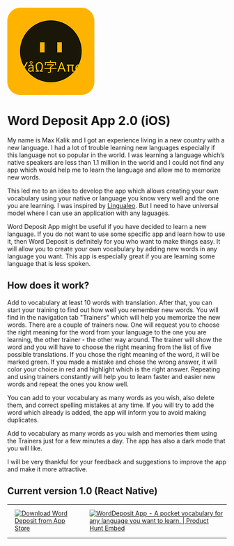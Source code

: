 ![Word Deposit logo](logo.png)

# Word Deposit App 2.0 (iOS)

My name is Max Kalik and I got an experience living in a new country with a new language. I had a lot of trouble learning new languages especially if this language not so popular in the world. I was learning a language which’s native speakers are less than 1.1 million in the world and I could not find any app which would help me to learn the language and allow me to memorize new words.

This led me to an idea to develop the app which allows creating your own vocabulary using your native or language you know very well and the one you are learning. I was inspired by [Lingualeo](https://github.com/LinguaLeo). But I need to have universal model where I can use an application with any laguages.

Word Deposit App might be useful if you have decided to learn a new language. If you do not want to use some specific app and learn how to use it, then Word Deposit is definitely for you who want to make things easy. It will allow you to create your own vocabulary by adding new words in any language you want. This app is especially great if you are learning some language that is less spoken.

## How does it work?

Add to vocabulary at least 10 words with translation.  After that, you can start your training to find out how well you remember new words. You will find in the navigation tab "Trainers" which will help you memorize the new words. There are a couple of trainers now. One will request you to choose the right meaning for the word from your language to the one you are learning, the other trainer - the other way around. The trainer will show the word and you will have to choose the right meaning from the list of five possible translations. If you chose the right meaning of the word, it will be marked green. If you made a mistake and chose the wrong answer, it will color your choice in red and highlight which is the right answer. Repeating and using trainers constantly will help you to learn faster and easier new words and repeat the ones you know well.

You can add to your vocabulary as many words as you wish, also delete them, and correct spelling mistakes at any time. If you will try to add the word which already is added, the app will inform you to avoid making duplicates.

Add to vocabulary as many words as you wish and memories them using the Trainers just for a few minutes a day.  The app has also a dark mode that you will like.

I will be very thankful for your feedback and suggestions to improve the app and make it more attractive.

## Current version 1.0 (React Native)

<table>
  <tbody>
    <tr>
      <td>
        <a href="https://apps.apple.com/lv/app/word-deposit/id1513427605">
          <img style="height: 54px; width: auto; padding: 10px" height="54px" src="https://www.worddeposit.com/images/Download_on_the_App_Store_Badge_US-UK_RGB_blk.svg" alt="Download Word Deposit from App Store">
        </a>
      </td>
      <td>
        <a href="https://www.producthunt.com/posts/worddeposit-app?utm_source=badge-featured&utm_medium=badge&utm_souce=badge-worddeposit-app" target="_blank">
          <img src="https://api.producthunt.com/widgets/embed-image/v1/featured.svg?post_id=220527&theme=light" alt="WordDeposit App - A pocket vocabulary for any language you want to learn. | Product Hunt Embed" style="width: 250px; height: 54px;" width="250px" height="54px">
        </a>
      </td>
    </tr>
  </tbody>
</table>
